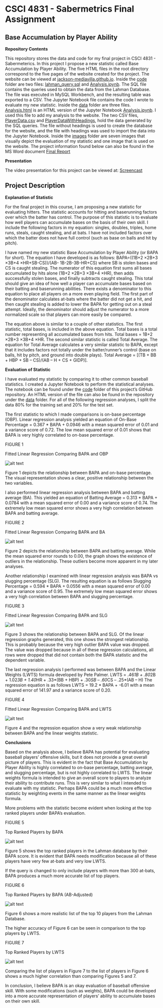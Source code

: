 # CSCI 4831 - Sabermetrics Final Assignment
## Base Accumulation by Player Ability

**Repository Contents**

This repository stores the data and code for my final project in CSCI 4831 - Sabermeterics. In this project I propose a new statistic called Base Accumulation by Player Ability. The five HTML files in the root directory correspond to the five pages of the website created for the project. The website can be viewed at [jackson-mediavilla.github.io](jackson-mediavilla.github.io). Inside the [code](/code) folder are two files: [lahman_query.sql](/code/lahman_query.sql) and [Analysis.ipynb](/code/Analysis.ipynb). The SQL file contains the queries used to obtain the data from the Lahman Database. The file was executed in MySQL Workbench, and the resulting table was exported to a CSV. The Jupyter Notebook file contains the code I wrote to evaluate my new statistic. Inside the [data](/data) folder are three files. [Analysis.html](/data/Analysis.html) is an HTML version of the Jupyter Notebook [Analysis.ipynb](/code/Analysis.ipynb). I used this file to add my analysis to the website. The two CSV files, [PlayerData.csv](/data/PlayerData.csv) and [PlayerDataWithHeadings](/data/PlayerDataWithHeadings.csv), hold the data generated by the SQL queries. The file without headings is used to create the database for the website, and the file with headings was used to import the data into the Jupyter Notebook. Inside the [images](/images) folder are seven images that visually depict the evaluation of my statistic and one image that is used on the website. The project information found below can also be found in the MS Word document [Final Report](Final%20Report.docx)

**Presentation**

The video presentation for this project can be viewed at: [Screencast](https://www.screencast.com/t/vno0Rn3QXvYr)

## Project Description

**Explanation of Statistic**

For the final project in this course, I am proposing a new statistic for evaluating hitters. The statistic accounts for hitting and baserunning factors over which the batter has control. The purpose of this statistic is to evaluate how well players can accumulate bases on the basis of their own skill. I include the following factors in my equation: singles, doubles, triples, home runs, steals, caught stealing, and at bats. I have not included factors over which the batter does not have full control (such as base on balls and hit by pitch).

I have named my new statistic Base Accumulation by Player Ability (or BAPA for short). The equation I have developed is as follows:
BAPA=((1B+2 ×2B+3 ×3B+4 ×HR+SB-CS))/(AB- 1B-2B-3B-HR+CS)
where SB is stolen bases and CS is caught stealing. The numerator of this equation first sums all bases accumulated by hits alone (1B+2 ×2B+3 ×3B+4 ×HR), then adds successfully stolen bases, and finally subtracts caught stealing. This total should give an idea of how well a player can accumulate bases based on their batting and baserunning abilities. There exists a denominator to this equation to place all players on a more even playing field. The first part of the denominator calculates at-bats where the batter did not get a hit, and then caught stealing is added to lower the BAPA for getting out on a steal attempt. Ideally, the denominator should adjust the numerator to a more normalized scale so that players can more easily be compared.

The equation above is similar to a couple of other statistics. The first statistic, total bases, is included in the above equation. Total bases is a total number representing all accumulated bases from hits. Total bases = 1B+2 ×2B+3 ×3B+4 ×HR. The second similar statistic is called Total Average. The equation for Total Average calculates a very similar statistic to BAPA, except that it includes factors not totally under the batter/runner’s control (base on balls, hit by pitch, and ground into double plays). Total Average = [(TB + BB + HBP + SB – CS)/(AB – H + CS + GIDP)].

**Evaluation of Statistic**

I have evaluated my statistic by comparing it to other common baseball statistics. I created a Jupyter Notebook to perform the statistical analyses. The notebook can be found under the [code](/code) folder of this project’s GitHub repository. An HTML version of the file can also be found in the repository under the [data](/data) folder. For all of the following regression analyses, I split the data 80% for the training set and 20% for the test set.

The first statistic to which I made comparisons is on-base percentage (OBP). Linear regression analysis yielded an equation of 
On-Base Percentage = 0.367 * BAPA + 0.0946
with a mean squared error of 0.01 and a variance score of 0.72. The low mean squared error of 0.01 shows that BAPA is very highly correlated to on-base percentage.


FIGURE 1

Fitted Linear Regression Comparing BAPA and OBP


![alt text](https://github.com/jackson-mediavilla/jackson-mediavilla.github.io/blob/master/images/BAPA%20vs%20OBP.png "Fitted Linear Regression Comparing BAPA and OBP")
 
Figure 1 depicts the relationship between BAPA and on-base percentage. The visual representation shows a clear, positive relationship between the two variables.
 
I also performed linear regression analysis between BAPA and batting average (BA). This yielded an equation of 
Batting Average = 0.313 * BAPA + 0.0784
with a mean squared error of 0.00 and a variance score of 0.74. The extremely low mean squared error shows a very high correlation between BAPA and batting average.


FIGURE 2

Fitted Linear Regression Comparing BAPA and BA


![alt text](https://github.com/jackson-mediavilla/jackson-mediavilla.github.io/blob/master/images/BAPA%20vs%20BA.png "Fitted Linear Regression Comparing BAPA and BA")
 
Figure 2 depicts the relationship between BAPA and batting average. While the mean squared error rounds to 0.00, the graph shows the existence of outliers in the relationship. These outliers become more apparent in my later analyses. 

Another relationship I examined with linear regression analysis was BAPA vs slugging percentage (SLG). The resulting equation is as follows
Slugging Percentage = 0.594 * BAPA + 0.0556
with a mean squared error of 0.00 and a variance score of 0.95. The extremely low mean squared error shows a very high correlation between BAPA and slugging percentage.


FIGURE 3

Fitted Linear Regression Comparing BAPA and SLG


![alt text](https://github.com/jackson-mediavilla/jackson-mediavilla.github.io/blob/master/images/BAPA%20vs%20SLG.png "Fitted Linear Regression Comparing BAPA and SLG")
 
Figure 3 shows the relationship between BAPA and SLG. Of the linear regression graphs generated, this one shows the strongest relationship. This is probably because the very high outlier BAPA value was dropped. The value was dropped because in all of these regression calculations, all rows were dropped that did not contain both the BAPA statistic and the dependent variable.

The last regression analysis I performed was between BAPA and the Linear Weights (LWTS) formula developed by Pete Palmer.
LWTS = .46*1B + .80*2B + 1.02*3B + 1.40*HR + .33*(BB + HBP) + .30*SB – .60*CS – .25*(AB – H)
The regression equation is as follows
LWTS = 19.2 * BAPA + -6.01
with a mean squared error of 141.97 and a variance score of 0.20. 


FIGURE 4

Fitted Linear Regression Comparing BAPA and LWTS


![alt text](https://github.com/jackson-mediavilla/jackson-mediavilla.github.io/blob/master/images/BAPA%20vs%20LWTS.png "Fitted Linear Regression Comparing BAPA and LWTS")
 
Figure 4 and the regression equation show a very weak relationship between BAPA and the linear weights statistic.

**Conclusions**

Based on the analysis above, I believe BAPA has potential for evaluating baseball players’ offensive skills, but it does not provide a great overall picture of players. This is evident in the fact that Base Accumulation by Player Ability is highly correlated to on-base percentage, batting average, and slugging percentage, but is not highly correlated to LWTS. The linear weights formula is intended to give an overall score to players to analyze their ability to contribute runs. This is very similar to what I intended to evaluate with my statistic. Perhaps BAPA could be a much more effective statistic by weighting events in the same manner as the linear weights formula. 

More problems with the statistic become evident when looking at the top ranked players under BAPA’s evaluation.

 
FIGURE 5

Top Ranked Players by BAPA


![alt text](https://github.com/jackson-mediavilla/jackson-mediavilla.github.io/blob/master/images/Top%20Players.PNG "Top Ranked Players by BAPA")
 
Figure 5 shows the top ranked players in the Lahman database by their BAPA score. It is evident that BAPA needs modification because all of these players have very few at-bats and very low LWTS. 

If the query is changed to only include players with more than 300 at-bats, BAPA produces a much more accurate list of top players.


FIGURE 6

Top Ranked Players by BAPA (AB-Adjusted)  


![alt text](https://github.com/jackson-mediavilla/jackson-mediavilla.github.io/blob/master/images/Top%20Players%20(Adjusted).PNG "Top Ranked Players by BAPA (AB-Adjusted)")

Figure 6 shows a more realistic list of the top 10 players from the Lahman Database. 

The higher accuracy of Figure 6 can be seen in comparison to the top players by LWTS.

 
FIGURE 7

Top Ranked Players by LWTS 


![alt text](https://github.com/jackson-mediavilla/jackson-mediavilla.github.io/blob/master/images/Top%20Players%20LWTS.PNG "Top Ranked Players LWTS")

Comparing the list of players in Figure 7 to the list of players in Figure 6 shows a much higher correlation than comparing Figures 5 and 7. 

In conclusion, I believe BAPA is an okay evaluation of baseball offensive skill. With some modifications (such as weights), BAPA could be developed into a more accurate representation of players’ ability to accumulate bases on their own skill. 
